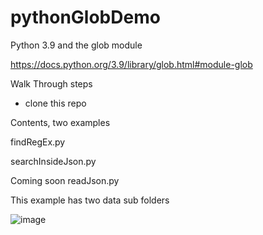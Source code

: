 # pythonGlobDemo

Python 3.9 and the glob module

https://docs.python.org/3.9/library/glob.html#module-glob

Walk Through steps
- clone this repo


Contents, two examples

findRegEx.py

searchInsideJson.py

Coming soon 
readJson.py

This example has two data sub folders

![image](https://user-images.githubusercontent.com/10749423/209358282-58baad46-ef8d-4173-a8ee-fb3ede5efe0a.png)
